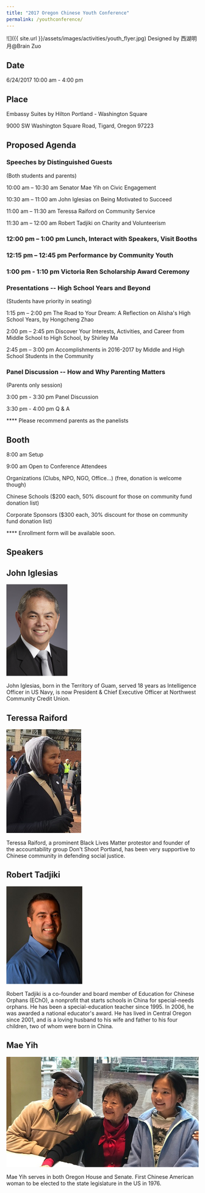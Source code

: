 ```yaml
---
title: "2017 Oregon Chinese Youth Conference"
permalink: /youthconference/
---
```

![]({{ site.url }}/assets/images/activities/youth_flyer.jpg)
Designed by 西湖明月@Brain Zuo

## Date
6/24/2017 10:00 am - 4:00 pm

## Place
Embassy Suites by Hilton Portland - Washington Square

9000 SW Washington Square Road, Tigard, Oregon 97223

## Proposed Agenda

### Speeches by Distinguished Guests

(Both students and parents)

10:00 am – 10:30 am	Senator Mae Yih on Civic Engagement

10:30 am – 11:00 am	John Iglesias on Being Motivated to Succeed

11:00 am – 11:30 am Teressa Raiford on Community Service

11:30 am – 12:00 am	Robert Tadjiki on Charity and Volunteerism

### 12:00 pm – 1:00 pm Lunch, Interact with Speakers, Visit Booths

### 12:15 pm – 12:45 pm Performance by Community Youth

### 1:00 pm - 1:10 pm Victoria Ren Scholarship Award Ceremony

### Presentations -- High School Years and Beyond

(Students have priority in seating)

1:15 pm – 2:00 pm	The Road to Your Dream: A Reflection on Alisha's High School Years, by Hongcheng Zhao

2:00 pm – 2:45 pm	Discover Your Interests, Activities, and Career from Middle School to High School, by Shirley Ma

2:45 pm – 3:00 pm	Accomplishments in 2016-2017 by Middle and High School Students in the Community

### Panel Discussion -- How and Why Parenting Matters

(Parents only session)

3:00 pm - 3:30 pm Panel Discussion

3:30 pm - 4:00 pm Q & A

**** Please recommend parents as the panelists

## Booth

8:00 am Setup

9:00 am Open to Conference Attendees

Organizations (Clubs, NPO, NGO, Office...) (free, donation is welcome though)

Chinese Schools ($200 each, 50% discount for those on community fund donation list)

Corporate Sponsors ($300 each, 30% discount for those on community fund donation list)

**** Enrollment form will be available soon.

## Speakers

## John Iglesias
<p><img src="/assets/images/activities/iglesias.png"></p>
John Iglesias, born in the Territory of Guam, served 18 years as Intelligence Officer in US Navy, is now President &
Chief Executive Officer at Northwest Community Credit Union.

## Teressa Raiford
<p><img src="/assets/images/activities/teressa2.jpg"></p>
Teressa Raiford, a prominent Black Lives Matter protestor and founder of the accountability group Don't Shoot Portland, has been very supportive to Chinese community in defending social justice.

## Robert Tadjiki
<p><img src="/assets/images/activities/robert2.jpg"></p>

Robert Tadjiki is a co-founder and board member of Education for Chinese Orphans (EChO), a nonprofit that starts schools in China for special-needs orphans. He has been a special-education teacher since 1995. In 2006, he was awarded a national educator's award. He has lived in Central Oregon since 2001, and is a loving husband to his wife and father to his four children, two of whom were born in China.

## Mae Yih
<p><img src="/assets/images/activities/mae_yih2.jpg"></p>
Mae Yih serves in both Oregon House and Senate. First Chinese American woman to be elected to the state legislature in the US in 1976.  
